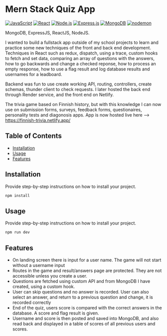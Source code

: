 # Mern Stack Quiz App

[![JavaScript](https://img.shields.io/badge/JavaScript-F7DF1E?logo=javascript&logoColor=black)](https://developer.mozilla.org/en-US/docs/Web/JavaScript)
[![React](https://img.shields.io/badge/React-61DAFB?logo=react&logoColor=white)](https://reactjs.org/)
[![Node.js](https://img.shields.io/badge/Node.js-339933?logo=node.js&logoColor=white)](https://nodejs.org/)
[![Express.js](https://img.shields.io/badge/Express.js-000000?logo=express&logoColor=white)](https://expressjs.com/)
[![MongoDB](https://img.shields.io/badge/MongoDB-47A248?logo=mongodb&logoColor=white)](https://www.mongodb.com/)
[![nodemon](https://img.shields.io/badge/nodemon-76D04B?logo=nodemon&logoColor=white)](https://nodemon.io/)

MongoDB, ExpressJS, ReactJS, NodeJS.

I wanted to build a fullstack app outside of my school projects to learn and practice some new techniques of the front and back end development.
Techniques in React such as redux, dispatch, using a trace, custom hooks to fetch and set data, comparing an array of questions with the answers, how to go backwards and change a checked reponse, how to process an empty response, how to use a flag result and log database results and usernames for a leadboard.

Backend was fun to use create working API, routing, controllers, create schemas, thunder client to check requests. I later hosted the back end through Render service, and the front end on Netlify.

The trivia game based on Finnish history, but with this knowledge I can now use on submission forms, surveys, feedback forms, questionaires, personality tests and diagonosis apps.
App is now hosted live here --> https://finnish-trivia.netlify.app/

## Table of Contents

- [Installation](#installation)
- [Usage](#usage)
- [Features](#features)

## Installation

Provide step-by-step instructions on how to install your project.

```bash
npm install
```

## Usage

Provide step-by-step instructions on how to install your project.

```bash
npm run dev
```

## Features

- On landing screen there is input for a user name. The game will not start without a username input
- Routes in the game and result/answers page are protected. They are not accessible unless you create a user.
- Questions are fetched using custom API and from MongoDB I have created, using a custom hook.
- User can skip questions and no answer is recorded. User can also select an answer, and return to a previous question and change, it is recorded correctly
- End of the quiz, users score is compared with the correct answers in the database. A score and flag result is given.
- Username and score is then posted and saved into MongoDB, and also read back and displayed in a table of scores of all previous users and scores.
